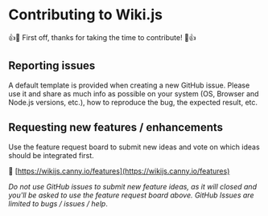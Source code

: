 # Contributing to Wiki.js

:+1::tada: First off, thanks for taking the time to contribute! :tada::+1:

## Reporting issues

A default template is provided when creating a new GitHub issue. Please use it and share as much info as possible on your system (OS, Browser and Node.js versions, etc.), how to reproduce the bug, the expected result, etc.

## Requesting new features / enhancements

Use the feature request board to submit new ideas and vote on which ideas should be integrated first.

:triangular_flag_on_post: [https://wikijs.canny.io/features](https://wikijs.canny.io/features)

*Do not use GitHub issues to submit new feature ideas, as it will closed and you'll be asked to use the feature request board above. GitHub Issues are limited to bugs / issues / help*.
